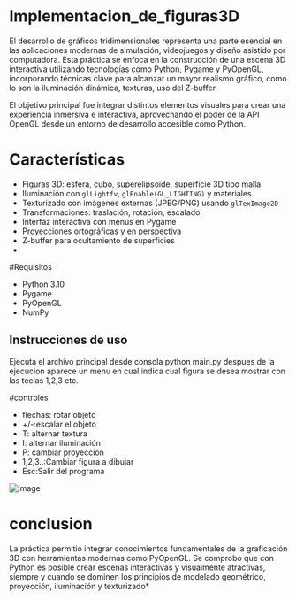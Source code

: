 # Implementacion_de_figuras3D
El desarrollo de gráficos tridimensionales representa una parte esencial en las aplicaciones modernas de simulación, videojuegos y diseño asistido por computadora. Esta práctica se enfoca en la construcción de una escena 3D interactiva 
utilizando tecnologías como Python, Pygame y PyOpenGL, incorporando técnicas clave para alcanzar un mayor realismo gráfico, 
como lo son la iluminación dinámica, texturas, uso del Z-buffer.

El objetivo principal fue integrar distintos elementos visuales para crear una experiencia inmersiva e interactiva, aprovechando el poder de la API OpenGL desde un entorno de desarrollo accesible como Python.

# Características

- Figuras 3D: esfera, cubo, superelipsoide, superficie 3D tipo malla
- Iluminación con `glLightfv`, `glEnable(GL_LIGHTING)` y materiales
- Texturizado con imágenes externas (JPEG/PNG) usando `glTexImage2D`
- Transformaciones: traslación, rotación, escalado
- Interfaz interactiva con menús en Pygame
- Proyecciones ortográficas y en perspectiva
- Z-buffer para ocultamiento de superficies
- 
#Requisitos

- Python 3.10
- Pygame
- PyOpenGL
- NumPy

## Instrucciones de uso
Ejecuta el archivo principal desde consola
python main.py
despues de la ejecucion aparece un menu en cual indica cual figura se desea mostrar
con las teclas 1,2,3 etc.

#controles
- flechas: rotar objeto
- +/-:escalar el objeto 
- T: alternar textura
- I: alternar iluminación
- P: cambiar proyección 
- 1,2,3..:Cambiar figura a dibujar
- Esc:Salir del programa

![image](https://github.com/user-attachments/assets/a809e404-7224-4e2f-a0e1-1e744af8000d)

# conclusion
La práctica permitió integrar conocimientos fundamentales de la graficación 3D con herramientas modernas como PyOpenGL. Se comprobo que con Python es posible crear escenas interactivas y visualmente atractivas, siempre y cuando se dominen los principios de modelado geométrico, proyección, iluminación y texturizado*
